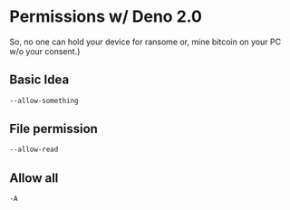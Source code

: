 # Permissions w/ Deno 2.0

So, no one can hold your device for ransome or, mine bitcoin on your PC w/o your consent.)

## Basic Idea

```bash
--allow-something
```

## File permission

```bash
--allow-read
```

## Allow all

```bash
-A
```
